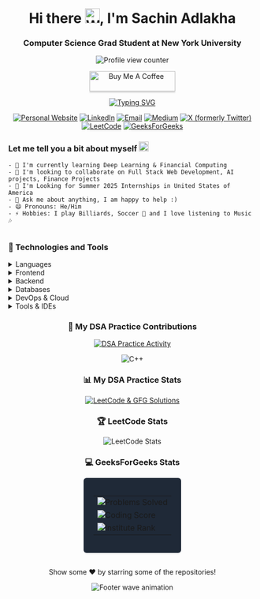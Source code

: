 <div align="center">
  <h1>Hi there <img src="https://raw.githubusercontent.com/MartinHeinz/MartinHeinz/master/wave.gif" width="30" height="30" alt="Waving hand animation" />, I'm Sachin Adlakha</h1>
  <h3>Computer Science Grad Student at New York University</h3>

  <p>
    <img src="https://komarev.com/ghpvc/?username=Sachin1801" alt="Profile view counter" />
  </p>

  <a href="https://www.buymeacoffee.com/Sachin1801" target="_blank">
    <img src="https://www.buymeacoffee.com/assets/img/custom_images/orange_img.png" alt="Buy Me A Coffee" style="height: 41px; width: 174px; box-shadow: 0px 3px 2px 0px rgba(190, 190, 190, 0.5);" />
  </a>

  <p>
    <a href="https://git.io/typing-svg"><img src="https://readme-typing-svg.herokuapp.com?color=%236EF781&center=true&lines=Nice+to+e-meet+you%F0%9F%98%9C;I+I+am+an+aspiring+software+engineer%F0%9F%92%BB;Scroll+till+the+end%E2%9C%8C%EF%B8%8F" alt="Typing SVG" /></a>
  </p>

  <div>
    <a href="https://sachin1801.github.io/Personal_Portfolio/" target="_blank"><img src="https://img.shields.io/badge/-WEB-FF4088?style=for-the-badge&logo=Hugo&logoColor=white" alt="Personal Website" /></a>
    <a href="https://www.linkedin.com/in/sachin-adlakha/" target="_blank"><img src="https://img.shields.io/badge/-LinkedIn-0077B5?style=for-the-badge&logo=Linkedin&logoColor=white" alt="LinkedIn" /></a>
    <a href="mailto:sachinadlakha1801@gmail.com"><img src="https://img.shields.io/badge/-Gmail-D14836?style=for-the-badge&logo=Gmail&logoColor=white" alt="Email" /></a>
    <a href="https://medium.com/@sachinadlakha7" target="_blank"><img src="https://img.shields.io/badge/-Medium-12100E?style=for-the-badge&logo=Medium&logoColor=white" alt="Medium" /></a>
    <a href="https://x.com/sachinadlakha18" target="_blank"><img src="https://img.shields.io/badge/X-000000?style=for-the-badge&logo=x&logoColor=white" alt="X (formerly Twitter)" /></a>
    <!-- <a href="https://dev.to/mannadamay12" target="_blank"><img src="https://img.shields.io/badge/dev.to-0A0A0A?style=for-the-badge&logo=dev.to&logoColor=white" alt="Dev.to" /></a> -->
    <!-- <a href="https://hashnode.com/@mannadamay12" target="_blank"><img src="https://img.shields.io/badge/Hashnode-2962FF?style=for-the-badge&logo=hashnode&logoColor=white" alt="Hashnode" /></a> -->
    <a href="https://leetcode.com/u/sachin1801/" target="_blank"><img src="https://img.shields.io/badge/LeetCode-000000?style=for-the-badge&logo=LeetCode&logoColor=#d16c06" alt="LeetCode" /></a>
    <a href="https://www.geeksforgeeks.org/user/sachinadlakha7/" target="_blank"><img src="https://img.shields.io/badge/GeeksforGeeks-298D46?style=for-the-badge&logo=geeksforgeeks&logoColor=white" alt="GeeksForGeeks" /></a>
    <!-- <a href="https://www.kaggle.com/adamaymann" target="_blank"><img src="https://img.shields.io/badge/Kaggle-035a7d?style=for-the-badge&logo=kaggle&logoColor=white" alt="Kaggle" /></a> -->
  </div>
</div>

<div style="display: flex; justify-content: space-between; align-items: flex-start;">
  <div style="flex: 1;">
    <h3>Let me tell you a bit about myself <img src="https://emojis.slackmojis.com/emojis/images/1520808873/3643/cool-doge.gif?1520808873" width="20" alt="Cool doge emoji" /></h3>

    - 🌱 I'm currently learning Deep Learning & Financial Computing
    - 👬 I'm looking to collaborate on Full Stack Web Development, AI projects, Finance Projects  
    - 🤝 I'm Looking for Summer 2025 Internships in United States of America
    - 🌌 Ask me about anything, I am happy to help :)
    - 😄 Pronouns: He/Him 
    - ⚡ Hobbies: I play Billiards, Soccer 🤪 and I love listening to Music 🎶
  </div>
</div>

<h3>🚀 Technologies and Tools</h3>

<details>
  <summary>Languages</summary>
  
  ![JavaScript](https://img.shields.io/badge/-JavaScript-%23F7DF1C?style=flat-square&logo=javascript&logoColor=000000&labelColor=%23F7DF1C&color=%23FFCE5A)
  ![TypeScript](https://img.shields.io/badge/-TypeScript-007ACC?style=flat-square&logo=typescript&logoColor=white)
  ![Python](https://img.shields.io/badge/python-3670A0?style=for-the-badge&logo=python&logoColor=ffdd54)
  ![C](https://img.shields.io/badge/c-%2300599C.svg?style=for-the-badge&logo=c&logoColor=white)
  ![C++](https://img.shields.io/badge/c++-%2300599C.svg?style=for-the-badge&logo=c%2B%2B&logoColor=white)
  ![Java](https://img.shields.io/badge/java-%23ED8B00.svg?style=for-the-badge&logo=java&logoColor=white)
  ![SQL](https://img.shields.io/badge/SQL-4479A1?style=for-the-badge&logo=sql&logoColor=white)
  ![Ruby](https://img.shields.io/badge/Ruby-CC342D?style=flat-square&logo=ruby&logoColor=white)
</details>

<details>
  <summary>Frontend</summary>
  
  ![HTML5](https://img.shields.io/badge/-HTML5-%23E44D27?style=flat-square&logo=html5&logoColor=ffffff)
  ![CSS3](https://img.shields.io/badge/-CSS3-%231572B6?style=flat-square&logo=css3)
  ![React](https://img.shields.io/badge/-React-%23282C34?style=flat-square&logo=react)
  ![TailwindCss](https://img.shields.io/badge/-TailwindCss-%231a202c?style=flat-square&logo=tailwind-css)
  ![NextJS](https://img.shields.io/badge/-NextJs-black?style=flat-square&logo=next.js)
</details>

<details>
  <summary>Backend</summary>

  ![Express.js](https://img.shields.io/badge/express.js-%23404d59.svg?style=for-the-badge&logo=express&logoColor=%2361DAFB)
  ![FastAPI](https://img.shields.io/badge/FastAPI-005571?style=for-the-badge&logo=fastapi)
  ![NodeJS](https://img.shields.io/badge/Node.js-6DA55F?style=flat-square&logo=node.js&logoColor=white)

</details>

<details>
  <summary>Databases</summary>
  
  ![MongoDB](https://img.shields.io/badge/MongoDB-%234ea94b.svg?style=for-the-badge&logo=mongodb&logoColor=white)
  ![MySQL](https://img.shields.io/badge/mysql-%2300f.svg?style=for-the-badge&logo=mysql&logoColor=white)
  ![Postgres](https://img.shields.io/badge/postgres-%23316192.svg?style=for-the-badge&logo=postgresql&logoColor=white)
  ![Firebase](https://img.shields.io/badge/Firebase-039BE5?style=for-the-badge&logo=Firebase&logoColor=white)
</details>

<details>
  <summary>DevOps & Cloud</summary>
  
  ![Git](https://img.shields.io/badge/-Git-%23F05032?style=flat-square&logo=git&logoColor=%23ffffff)
  ![GitLab](https://img.shields.io/badge/-GitLab-FCA121?style=flat-square&logo=gitlab)
  ![Docker](https://img.shields.io/badge/docker-%230db7ed.svg?style=for-the-badge&logo=docker&logoColor=white)
  ![AWS](https://img.shields.io/badge/AWS-%23FF9900.svg?style=for-the-badge&logo=amazon-aws&logoColor=white)
  ![Google Cloud](https://img.shields.io/badge/GoogleCloud-%234285F4.svg?style=for-the-badge&logo=google-cloud&logoColor=white)
  ![Heroku](https://img.shields.io/badge/heroku-%23430098.svg?style=for-the-badge&logo=heroku&logoColor=white)
</details>

<details>
  <summary>Tools & IDEs</summary>
  
  ![VS Code](https://img.shields.io/badge/-VSCode-%23007ACC?style=flat-square&logo=visual-studio-code)
  ![PyCharm](https://img.shields.io/badge/pycharm-143?style=for-the-badge&logo=pycharm&logoColor=black&color=black&labelColor=green)
  ![Jupyter Notebook](https://img.shields.io/badge/jupyter-%23FA0F00.svg?style=for-the-badge&logo=jupyter&logoColor=white)
  ![Postman](https://img.shields.io/badge/Postman-FF6C37?style=for-the-badge&logo=postman&logoColor=white)
  ![Figma](https://img.shields.io/badge/figma-%23F24E1E.svg?style=for-the-badge&logo=figma&logoColor=white)
</details>


<div align="center">
  <h3>🎯 My DSA Practice Contributions </h3>

  [![DSA Practice Activity](https://github-readme-activity-graph.vercel.app/graph?username=Sachin1801&repo=DSA_CPP_Leetcode_-_GFG&theme=react-dark&area=true&hide_border=true)](https://github.com/Sachin1801/DSA_CPP_Leetcode_-_GFG)

  ![C++](https://img.shields.io/badge/DSA_Practice-C++-00599C?style=for-the-badge&logo=cplusplus&logoColor=white)

  ### 📊 My DSA Practice Stats

  [![LeetCode & GFG Solutions](https://github-readme-stats.vercel.app/api/pin/?username=Sachin1801&repo=DSA_CPP_Leetcode_-_GFG&theme=tokyonight&hide_border=true)](https://github.com/Sachin1801/DSA_CPP_Leetcode_-_GFG)

  <h3>🏆 LeetCode Stats</h3>
  
  ![LeetCode Stats](https://leetcard.jacoblin.cool/Sachin1801?theme=dark&font=Noto%20Sans&ext=activity)
  
  
<!-- Replace the GeeksForGeeks stats section with this -->
<div align="center">
  <h3>💻 GeeksForGeeks Stats</h3>
  <div style="display: inline-block; background-color: #1f2937; padding: 20px; border-radius: 6px; margin-bottom: 16px;">
    <table>
      <tr>
        <td><img src="https://img.shields.io/badge/Problems%20Solved-49-brightgreen?style=for-the-badge&logo=geeksforgeeks&logoColor=white&labelColor=2D3748" alt="Problems Solved"/></td>
      </tr>
      <tr>
        <td><img src="https://img.shields.io/badge/Coding%20Score-135-blue?style=for-the-badge&logo=geeksforgeeks&logoColor=white&labelColor=2D3748" alt="Coding Score"/></td>
      </tr>
      <tr>
        <td><img src="https://img.shields.io/badge/Institute%20Rank-13-orange?style=for-the-badge&logo=geeksforgeeks&logoColor=white&labelColor=2D3748" alt="Institute Rank"/></td>
      </tr>
    </table>
  </div>
</div>

  <p>Show some ❤️ by starring some of the repositories!</p>
</div>

<p align="center">
  <img src="https://capsule-render.vercel.app/api?type=waving&color=gradient&height=110&section=footer&animation=twinkling" alt="Footer wave animation"/>
</p>
